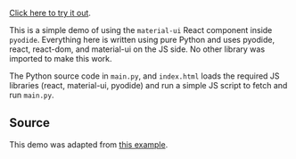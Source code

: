 [Click here to try it out](https://xhlulu.github.io/material-ui-in-pyodide/index.html).


This is a simple demo of using the `material-ui` React component inside `pyodide`. Everything here is written using pure Python and uses pyodide, react, react-dom, and material-ui on the JS side. No other library was imported to make this work.

The Python source code in `main.py`, and `index.html` loads the required JS libraries (react, material-ui, pyodide) and run a simple JS script to fetch and run `main.py`.

## Source

This demo was adapted from [this example](https://github.com/mui-org/material-ui/tree/master/examples/cdn).